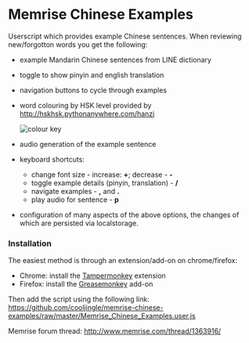 # Memrise Chinese Examples

Userscript which provides example Chinese sentences. When reviewing new/forgotton words you get the following:

- example Mandarin Chinese sentences from LINE dictionary
- toggle to show pinyin and english translation
- navigation buttons to cycle through examples
- word colouring by HSK level provided by http://hskhsk.pythonanywhere.com/hanzi

   ![colour key](http://static.memrise.com/uploads/discuss/6097291000150817004824.gif)

- audio generation of the example sentence
- keyboard shortcuts:
    * change font size - increase: **+**; decrease - **-**
    * toggle example details (pinyin, translation) - **/**
    * navigate examples - **,** and **.**
    * play audio for sentence - **p**
- configuration of many aspects of the above options, the changes of which are persisted via localstorage.

### Installation

The easiest method is through an extension/add-on on chrome/firefox:

- Chrome: install the [Tampermonkey](https://chrome.google.com/webstore/detail/dhdgffkkebhmkfjojejmpbldmpobfkfo) extension
- Firefox: install the [Greasemonkey](https://addons.mozilla.org/en-US/firefox/addon/greasemonkey/) add-on

Then add the script using the following link: https://github.com/cooljingle/memrise-chinese-examples/raw/master/Memrise_Chinese_Examples.user.js

Memrise forum thread: http://www.memrise.com/thread/1363916/
